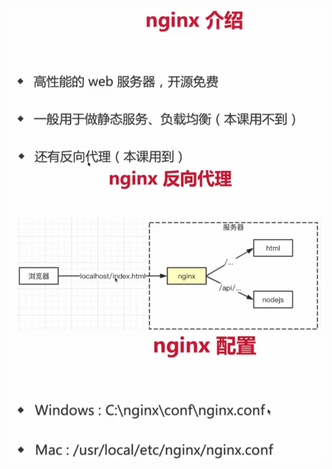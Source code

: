  

<img src="media/image-20220104151659995.png" alt="image-20220104151659995" style="zoom:67%;" /> 

<img src="media/image-20220104151729706.png" alt="image-20220104151729706" style="zoom:67%;" /> 

<img src="media/image-20220104152801155.png" alt="image-20220104152801155" style="zoom:67%;" /> 

